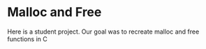 # Malloc and Free

Here is a student project. Our goal was to recreate malloc and free functions in C

